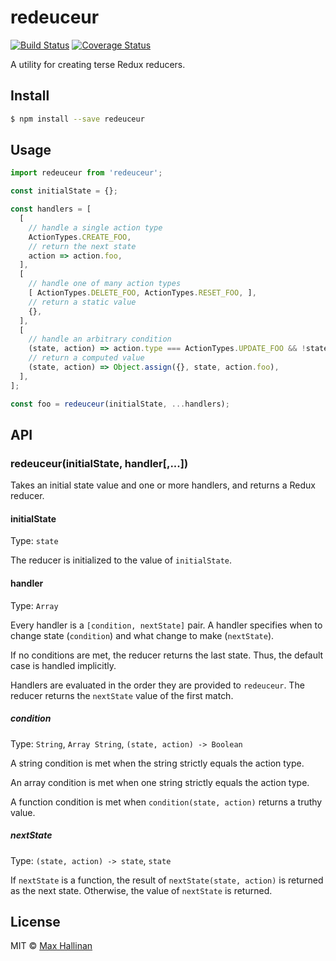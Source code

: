 # redeuceur

[![Build Status](https://travis-ci.org/maxhallinan/redeuceur.svg?branch=master)](https://travis-ci.org/maxhallinan/redeuceur)
[![Coverage Status](https://coveralls.io/repos/github/maxhallinan/redeuceur/badge.svg?branch=master)](https://coveralls.io/github/maxhallinan/redeuceur?branch=master)

A utility for creating terse Redux reducers. 


## Install

```bash
$ npm install --save redeuceur
```


## Usage

```javascript
import redeuceur from 'redeuceur';

const initialState = {};

const handlers = [
  [
    // handle a single action type
    ActionTypes.CREATE_FOO,
    // return the next state
    action => action.foo,
  ],
  [
    // handle one of many action types
    [ ActionTypes.DELETE_FOO, ActionTypes.RESET_FOO, ],
    // return a static value
    {},
  ],
  [
    // handle an arbitrary condition
    (state, action) => action.type === ActionTypes.UPDATE_FOO && !state.isBar,
    // return a computed value
    (state, action) => Object.assign({}, state, action.foo),
  ],
];

const foo = redeuceur(initialState, ...handlers);
```


## API

### redeuceur(initialState, handler[,...])

Takes an initial state value and one or more handlers, and returns a Redux reducer.


#### initialState

Type: `state`

The reducer is initialized to the value of `initialState`.


#### handler

Type: `Array`

Every handler is a `[condition, nextState]` pair. A handler specifies when to change
state (`condition`) and what change to make (`nextState`). 

If no conditions are met, the reducer returns the last state. Thus, the default 
case is handled implicitly.

Handlers are evaluated in the order they are provided to `redeuceur`. The reducer
returns the `nextState` value of the first match.


##### condition

Type: `String`, `Array String`, `(state, action) -> Boolean`

A string condition is met when the string strictly equals the action type.

An array condition is met when one string strictly equals the action type.

A function condition is met when `condition(state, action)` returns a truthy value.


##### nextState

Type: `(state, action) -> state`, `state`

If `nextState` is a function, the result of `nextState(state, action)` is 
returned as the next state. Otherwise, the value of `nextState` is returned.


## License

MIT © [Max Hallinan](https://github.com/maxhallinan)

